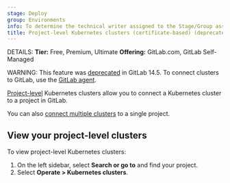 ```yaml
---
stage: Deploy
group: Environments
info: To determine the technical writer assigned to the Stage/Group associated with this page, see https://handbook.gitlab.com/handbook/product/ux/technical-writing/#assignments
title: Project-level Kubernetes clusters (certificate-based) (deprecated)
---
```


DETAILS:
**Tier:** Free, Premium, Ultimate
**Offering:** GitLab.com, GitLab Self-Managed

WARNING:
This feature was [deprecated](https://gitlab.com/groups/gitlab-org/configure/-/epics/8)
in GitLab 14.5. To connect clusters to GitLab, use the
[GitLab agent](../../clusters/agent/index.md).

[Project-level](../../infrastructure/clusters/connect/index.md#cluster-levels-deprecated) Kubernetes clusters
allow you to connect a Kubernetes cluster to a project in GitLab.

You can also [connect multiple clusters](multiple_kubernetes_clusters.md)
to a single project.

## View your project-level clusters

To view project-level Kubernetes clusters:

1. On the left sidebar, select **Search or go to** and find your project.
1. Select **Operate > Kubernetes clusters**.
